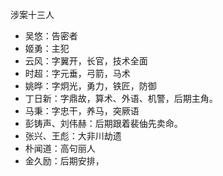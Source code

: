 
涉案十三人

+ 吴悠：告密者
+ 姬勇：主犯
+ 云风：字翼开，长官，技术全面
+ 时超：字元垂，弓箭，马术
+ 姚晔：字炯光，勇力，铁匠，防御
+ 丁日新：字鼎故，算术、外语、机警，后期主角。
+ 马秉：字忠干，养马，突厥语
+ 彭铸声、刘伟赫：后期跟着裴伷先卖命。
+ 张兴、王彪：大非川劫遗
+ 朴闻道：高句丽人
+ 金久励：后期安排，